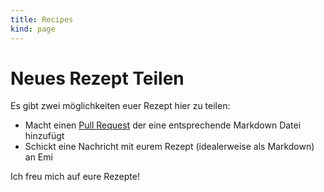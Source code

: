 ```yaml
---
title: Recipes
kind: page
---
```


# Neues Rezept Teilen

Es gibt zwei möglichkeiten euer Rezept hier zu teilen:

* Macht einen [Pull Request](https://github.com/michaelem/cafeteria.emi.industries/tree/main/content/recipes) der eine entsprechende Markdown Datei hinzufügt
* Schickt eine Nachricht mit eurem Rezept (idealerweise als Markdown) an Emi

Ich freu mich auf eure Rezepte!
